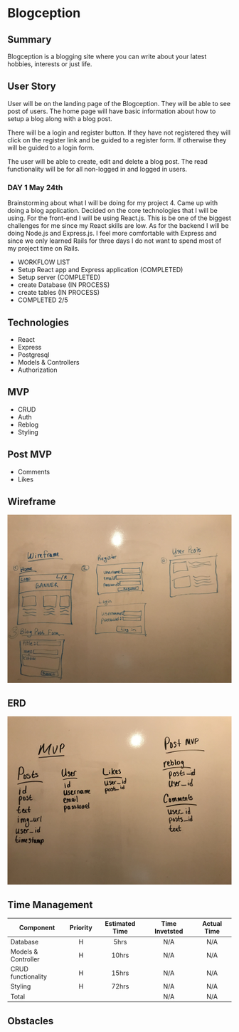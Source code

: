 # Blogception

## Summary
Blogception is a blogging site where you can write about your latest hobbies, interests or just life.

## User Story
User will be on the landing page of the Blogception. They will be able to see post of users. The home page will have basic information about how to setup a blog along with a blog post.

There will be a login and register button. If they have not registered they will click on the register link and be guided to a register form. If otherwise they will be guided to a login form.

The user will be able to create, edit and delete a blog post. The read functionality will be for all non-logged in and logged in users.

### DAY 1 May 24th
Brainstorming about what I will be doing for my project 4. Came up with doing a blog application. Decided on the core technologies that I will be using. For the front-end I will be using React.js. This is be one of the biggest challenges for me since my React skills are low. As for the backend I will be doing Node.js and Express.js. I feel more comfortable with Express and since we only learned Rails for three days I do not want to spend most of my project time on Rails.

- WORKFLOW LIST
 - Setup React app and Express application (COMPLETED)
 - Setup server (COMPLETED)
 - create Database (IN PROCESS)
 - create tables (IN PROCESS)
- COMPLETED 2/5

## Technologies
- React
- Express
- Postgresql
- Models & Controllers
- Authorization

## MVP
- CRUD
- Auth
- Reblog
- Styling

## Post MVP
- Comments
- Likes

## Wireframe
<img src="IMG_6006.jpg" alt="wireframe" />

## ERD
<img src="IMG_6005.jpg" alt="erd" />

## Time Management
| Component | Priority | Estimated Time | Time Invetsted | Actual Time |
| --- | :---: |  :---: | :---: | :---: |
| Database | H | 5hrs | N/A | N/A |
| Models & Controller | H | 10hrs | N/A | N/A |
| CRUD functionality | H | 15hrs | N/A | N/A |
| Styling | H | 72hrs | N/A | N/A |
| Total |  | | N/A | N/A |

## Obstacles


